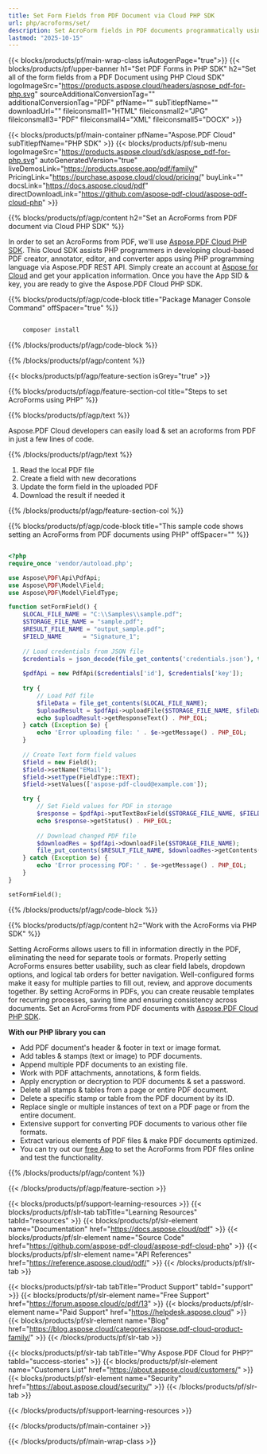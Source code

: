 ```yaml
---
title: Set Form Fields from PDF Document via Cloud PHP SDK
url: php/acroforms/set/
description: Set AcroForm fields in PDF documents programmatically using Aspose.PDF Cloud SDK for PHP. Build dynamic, interactive forms.
lastmod: "2025-10-15"
---
```


{{< blocks/products/pf/main-wrap-class isAutogenPage="true">}}
{{< blocks/products/pf/upper-banner h1="Set PDF Forms in PHP SDK" h2="Set all of the form fields from a PDF Document using PHP Cloud SDK" logoImageSrc="https://products.aspose.cloud/headers/aspose_pdf-for-php.svg" sourceAdditionalConversionTag="" additionalConversionTag="PDF" pfName="" subTitlepfName="" downloadUrl="" fileiconsmall1="HTML" fileiconsmall2="JPG" fileiconsmall3="PDF" fileiconsmall4="XML" fileiconsmall5="DOCX" >}}

{{< blocks/products/pf/main-container pfName="Aspose.PDF Cloud" subTitlepfName="PHP SDK" >}}
{{< blocks/products/pf/sub-menu logoImageSrc="https://products.aspose.cloud/sdk/aspose_pdf-for-php.svg"
autoGeneratedVersion="true"
liveDemosLink="https://products.aspose.app/pdf/family/" PricingLink="https://purchase.aspose.cloud/cloud/pricing/" buyLink="" docsLink="https://docs.aspose.cloud/pdf"  directDownloadLink="https://github.com/aspose-pdf-cloud/aspose-pdf-cloud-php" >}}

{{% blocks/products/pf/agp/content h2="Set an AcroForms from PDF document via Cloud PHP SDK" %}}

In order to set an AcroForms from PDF, we'll use
[Aspose.PDF Cloud PHP SDK](https://products.aspose.cloud/pdf/php/). This Cloud SDK assists PHP programmers in developing cloud-based PDF creator, annotator, editor, and converter apps using PHP programming language via Aspose.PDF REST API. Simply create an account at [Aspose for Cloud](https://dashboard.aspose.cloud/#/apps) and get your application information. Once you have the App SID & key, you are ready to give the Aspose.PDF Cloud PHP SDK.

{{% blocks/products/pf/agp/code-block title="Package Manager Console Command" offSpacer="true" %}}

```bash
     
    composer install

```

{{% /blocks/products/pf/agp/code-block %}}

{{% /blocks/products/pf/agp/content %}}

{{< blocks/products/pf/agp/feature-section isGrey="true" >}}

{{% blocks/products/pf/agp/feature-section-col title="Steps to set AcroForms using PHP" %}}

{{% blocks/products/pf/agp/text %}}

Aspose.PDF Cloud developers can easily load & set an acroforms from PDF in just a few lines of code.

{{% /blocks/products/pf/agp/text %}}

1. Read the local PDF file
1. Create a field with new decorations
1. Update the form field in the uploaded PDF
1. Download the result if needed it

{{% /blocks/products/pf/agp/feature-section-col %}}

{{% blocks/products/pf/agp/code-block title="This sample code shows setting an AcroForms from PDF documents using PHP" offSpacer="" %}}

```php

<?php
require_once 'vendor/autoload.php';

use Aspose\PDF\Api\PdfApi;
use Aspose\PDF\Model\Field;
use Aspose\PDF\Model\FieldType;

function setFormField() {
    $LOCAL_FILE_NAME = "C:\\Samples\\sample.pdf";
    $STORAGE_FILE_NAME = "sample.pdf";
    $RESULT_FILE_NAME = "output_sample.pdf";
    $FIELD_NAME      = "Signature_1";
    
    // Load credentials from JSON file
    $credentials = json_decode(file_get_contents('credentials.json'), true);
    
    $pdfApi = new PdfApi($credentials['id'], $credentials['key']);
    
    try {
        // Load Pdf file
        $fileData = file_get_contents($LOCAL_FILE_NAME);
        $uploadResult = $pdfApi->uploadFile($STORAGE_FILE_NAME, $fileData);
        echo $uploadResult->getResponseText() . PHP_EOL;
    } catch (Exception $e) {
        echo 'Error uploading file: ' . $e->getMessage() . PHP_EOL;
    }
    
    // Create Text form field values
    $field = new Field();
    $field->setName("EMail");
    $field->setType(FieldType::TEXT);
    $field->setValues(['aspose-pdf-cloud@example.com']);

    try {
        // Set Field values for PDF in storage
        $response = $pdfApi->putTextBoxField($STORAGE_FILE_NAME, $FIELD_NAME, $field);
        echo $response->getStatus() . PHP_EOL;
        
        // Download changed PDF file
        $downloadRes = $pdfApi->downloadFile($STORAGE_FILE_NAME);
        file_put_contents($RESULT_FILE_NAME, $downloadRes->getContents());
    } catch (Exception $e) {
        echo 'Error processing PDF: ' . $e->getMessage() . PHP_EOL;
    }
}

setFormField();
```

{{% /blocks/products/pf/agp/code-block %}}

{{% blocks/products/pf/agp/content h2="Work with the AcroForms via PHP SDK" %}}

Setting AcroForms allows users to fill in information directly in the PDF, eliminating the need for separate tools or formats. Properly setting AcroForms ensures better usability, such as clear field labels, dropdown options, and logical tab orders for better navigation. Well-configured forms make it easy for multiple parties to fill out, review, and approve documents together. By setting AcroForms in PDFs, you can create reusable templates for recurring processes, saving time and ensuring consistency across documents.
Set an AcroForms from PDF documents with [Aspose.PDF Cloud PHP SDK](https://products.aspose.cloud/pdf/php/).

**With our PHP library you can**

+ Add PDF document's header & footer in text or image format.
+ Add tables & stamps (text or image) to PDF documents.
+ Append multiple PDF documents to an existing file.
+ Work with PDF attachments, annotations, & form fields.
+ Apply encryption or decryption to PDF documents & set a password.
+ Delete all stamps & tables from a page or entire PDF document.
+ Delete a specific stamp or table from the PDF document by its ID.
+ Replace single or multiple instances of text on a PDF page or from the entire document.
+ Extensive support for converting PDF documents to various other file formats.
+ Extract various elements of PDF files & make PDF documents optimized.
+ You can try out our [free App](https://products.aspose.app/pdf/xfa) to set the AcroForms from PDF files online and test the functionality.

{{% /blocks/products/pf/agp/content %}}

{{< /blocks/products/pf/agp/feature-section >}}

{{< blocks/products/pf/support-learning-resources >}}
{{< blocks/products/pf/slr-tab tabTitle="Learning Resources" tabId="resources" >}}
{{< blocks/products/pf/slr-element name="Documentation" href="https://docs.aspose.cloud/pdf" >}}
{{< blocks/products/pf/slr-element name="Source Code" href="https://github.com/aspose-pdf-cloud/aspose-pdf-cloud-php" >}}
{{< blocks/products/pf/slr-element name="API References" href="https://reference.aspose.cloud/pdf/" >}}
{{< /blocks/products/pf/slr-tab >}}

{{< blocks/products/pf/slr-tab tabTitle="Product Support" tabId="support" >}}
{{< blocks/products/pf/slr-element name="Free Support" href="https://forum.aspose.cloud/c/pdf/13" >}}
{{< blocks/products/pf/slr-element name="Paid Support" href="https://helpdesk.aspose.cloud" >}}
{{< blocks/products/pf/slr-element name="Blog" href="https://blog.aspose.cloud/categories/aspose.pdf-cloud-product-family/" >}}
{{< /blocks/products/pf/slr-tab >}}

{{< blocks/products/pf/slr-tab tabTitle="Why Aspose.PDF Cloud for PHP?" tabId="success-stories" >}}
{{< blocks/products/pf/slr-element name="Customers List" href="https://about.aspose.cloud/customers/" >}}
{{< blocks/products/pf/slr-element name="Security" href="https://about.aspose.cloud/security/" >}}
{{< /blocks/products/pf/slr-tab >}}

{{< /blocks/products/pf/support-learning-resources >}}

<!-- aboutfile Ends -->

{{< /blocks/products/pf/main-container >}}

{{< /blocks/products/pf/main-wrap-class >}}


